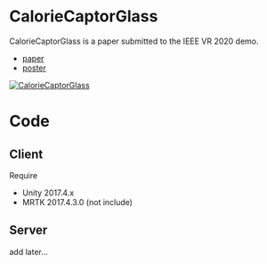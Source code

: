 # CalorieCaptorGlass
CalorieCaptorGlass is a paper submitted to the IEEE VR 2020 demo.

- [paper](https://github.com/nenoNaninu/CalorieCaptorGlass/blob/master/paper.pdf)
- [poster](https://github.com/nenoNaninu/CalorieCaptorGlass/blob/master/poster.pdf)

[![CalorieCaptorGlass](https://img.youtube.com/vi/fVYd3ccdHMU/0.jpg)](https://www.youtube.com/watch?v=fVYd3ccdHMU)

# Code
## Client
Require
- Unity 2017.4.x
- MRTK 2017.4.3.0 (not include)

## Server
add later...